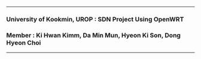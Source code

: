 --------------------------------------------------------------------------------------------------------------------------------
### University of Kookmin, UROP : SDN Project Using OpenWRT
### Member : Ki Hwan Kimm, Da Min Mun, Hyeon Ki Son, Dong Hyeon Choi 
--------------------------------------------------------------------------------------------------------------------------------
